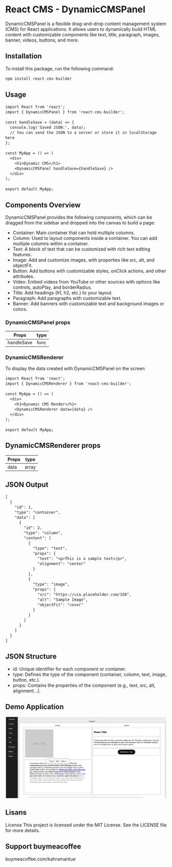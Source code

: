 
# React CMS - DynamicCMSPanel

DynamicCMSPanel is a flexible drag-and-drop content management system (CMS) for React applications. It allows users to dynamically build HTML content with customizable components like text, title, paragraph, images, banner, videos, buttons, and more.

## Installation
To install this package, run the following command:

```javascript
npm install react-cms-builder

```

## Usage

```
import React from 'react';
import { DynamicCMSPanel } from 'react-cms-builder';

const handleSave = (data) => {
  console.log('Saved JSON:', data);
  // You can send the JSON to a server or store it in localStorage here
};

const MyApp = () => (
  <div>
    <h1>Dynamic CMS</h1>
    <DynamicCMSPanel handleSave={handleSave} />
  </div>
);

export default MyApp;
```

## Components Overview
DynamicCMSPanel provides the following components, which can be dragged from the sidebar and dropped into the canvas to build a page:

- Container: Main container that can hold multiple columns.
- Column: Used to layout components inside a container. You can add multiple columns within a container.
- Text: A block of text that can be customized with rich text editing features.
- Image: Add and customize images, with properties like src, alt, and objectFit.
- Button: Add buttons with customizable styles, onClick actions, and other attributes.
- Video: Embed videos from YouTube or other sources with options like controls, autoPlay, and borderRadius.
- Title: Add headings (h1, h2, etc.) to your layout.
- Paragraph: Add paragraphs with customizable text.
- Banner: Add banners with customizable text and background images or colors.

### DynamicCMSPanel props

| Props             | type                                                                |
| ----------------- | ------------------------------------------------------------------ |
| handleSave | func 

### DynamicCMSRenderer
To display the data created with DynamicCMSPanel on the screen
```
import React from 'react';
import { DynamicCMSRenderer } from 'react-cms-builder';

const MyApp = () => (
  <div>
    <h1>Dynamic CMS Render</h1>
    <DynamicCMSRenderer data={data} />
  </div>
);

export default MyApp;
```

## DynamicCMSRenderer props

| Props             | type                                                                |
| ----------------- | ------------------------------------------------------------------ |
| data | array |

## JSON Output

```
[
  {
    "id": 1,
    "type": "container",
    "data": [
      {
        "id": 2,
        "type": "column",
        "content": [
          {
            "type": "text",
            "props": {
              "text": "<p>This is a sample text</p>",
              "alignment": "center"
            }
          },
          {
            "type": "image",
            "props": {
              "src": "https://via.placeholder.com/150",
              "alt": "Sample Image",
              "objectFit": "cover"
            }
          }
        ]
      }
    ]
  }
]

```

## JSON Structure

- id: Unique identifier for each component or container.
- type: Defines the type of the component (container, column, text, image, button, etc.).
- props: Contains the properties of the component (e.g., text, src, alt, alignment...).
## Demo Application

![app](https://github.com/mertkahramanturk/react-cms-builder/blob/be37d0ad60e378826cc3ad1dce101e515ce33c68/11.png)

## Lisans

License
This project is licensed under the MIT License. See the LICENSE file for more details.

## Support buymeacoffee

buymeacoffee.com/kahramantue

  
